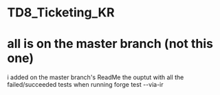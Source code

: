 # TD8_Ticketing_KR
# all is on the master branch (not this one)
i added on the master branch's ReadMe the ouptut with all the failed/succeeded tests when running forge test --via-ir
